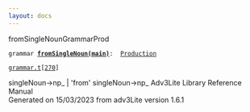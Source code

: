 ```yaml
---
layout: docs
---
```

<span class="title">fromSingleNoun</span><span class="type">GrammarProd</span>

`grammar `**[`fromSingleNoun(main)`](../object/fromSingleNoun(main).html)**` :   `[`Production`](../object/Production.html)

[`grammar.t`](../file/grammar.t.html)`[`[`270`](../source/grammar.t.html#270)`]`



singleNoun-\>np\_ \| 'from' singleNoun-\>np\_
Adv3Lite Library Reference Manual  
Generated on 15/03/2023 from adv3Lite version 1.6.1


